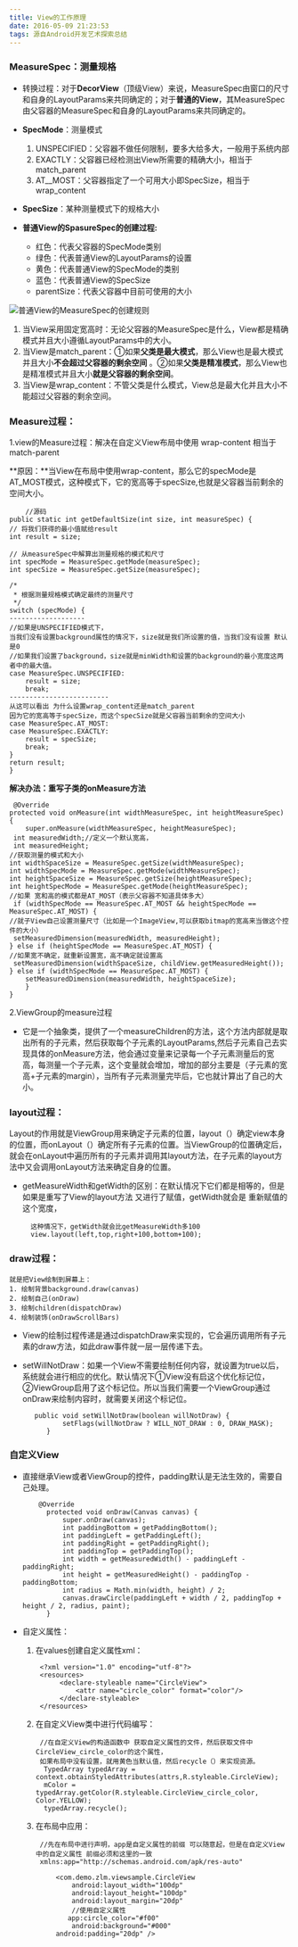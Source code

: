 ```yaml
---
title: View的工作原理
date: 2016-05-09 21:23:53
tags: 源自Android开发艺术探索总结
---
```


### MeasureSpec：测量规格
- 转换过程：对于**DecorView**（顶级View）来说，MeasureSpec由窗口的尺寸和自身的LayoutParams来共同确定的；对于**普通的View**，其MeasureSpec由父容器的MeasureSpec和自身的LayoutParams来共同确定的。
- **SpecMode**：测量模式
	1. UNSPECIFIED：父容器不做任何限制，要多大给多大，一般用于系统内部
	2. EXACTLY：父容器已经检测出View所需要的精确大小，相当于match_parent
	3. AT__MOST：父容器指定了一个可用大小即SpecSize，相当于wrap_content
- **SpecSize**：某种测量模式下的规格大小

- **普通View的SpasureSpec的创建过程:**
	- 红色：代表父容器的SpecMode类别
	- 绿色：代表普通View的LayoutParams的设置
	- 黄色：代表普通View的SpecMode的类别
	- 蓝色：代表普通View的SpecSize
	- parentSize：代表父容器中目前可使用的大小
	
	
![普通View的MeasureSpec的创建规则](http://i.imgur.com/zPTyZOg.png)

	
1. 当View采用固定宽高时：无论父容器的MeasureSpec是什么，View都是精确模式并且大小遵循LayoutParams中的大小。
2. 当View是match_parent：①如果**父类是最大模式**，那么View也是最大模式并且大小**不会超过父容器的剩余空间** 。②如果**父类是精准模式**，那么View也是精准模式并且大小**就是父容器的剩余空间**。
3. 当View是wrap_content：不管父类是什么模式，View总是最大化并且大小不能超过父容器的剩余空间。
	
### Measure过程：
1.view的Measure过程：解决在自定义View布局中使用 wrap-content 相当于match-parent

**原因：**当View在布局中使用wrap-content，那么它的specMode是AT_MOST模式，这种模式下，它的宽高等于specSize,也就是父容器当前剩余的空间大小。

		//源码
	public static int getDefaultSize(int size, int measureSpec) {
	// 将我们获得的最小值赋给result
    int result = size;

	// 从measureSpec中解算出测量规格的模式和尺寸
    int specMode = MeasureSpec.getMode(measureSpec);
    int specSize = MeasureSpec.getSize(measureSpec);

	/*
	 * 根据测量规格模式确定最终的测量尺寸
	 */
    switch (specMode) {
	-------------------
	//如果是UNSPECIFIED模式下，
	当我们没有设置background属性的情况下，size就是我们所设置的值，当我们没有设置 默认是0
	//如果我们设置了background，size就是minWidth和设置的background的最小宽度这两者中的最大值。
    case MeasureSpec.UNSPECIFIED:
        result = size;
        break;
	-------------------------
	从这可以看出 为什么设置wrap_content还是match_parent
	因为它的宽高等于specSize，而这个specSize就是父容器当前剩余的空间大小
    case MeasureSpec.AT_MOST:
    case MeasureSpec.EXACTLY:
        result = specSize;
        break;
    }
    return result;
	}

**解决办法：重写子类的onMeasure方法**

	 @Override
    protected void onMeasure(int widthMeasureSpec, int heightMeasureSpec) {
        super.onMeasure(widthMeasureSpec, heightMeasureSpec);
	 int measuredWidth;//定义一个默认宽高，
     int measuredHeight;
	//获取测量的模式和大小
	int widthSpaceSize = MeasureSpec.getSize(widthMeasureSpec);
    int widthSpecMode = MeasureSpec.getMode(widthMeasureSpec);
    int heightSpaceSize = MeasureSpec.getSize(heightMeasureSpec);
    int heightSpecMode = MeasureSpec.getMode(heightMeasureSpec);
	//如果 宽和高的模式都是AT_MOST（表示父容器不知道具体多大）
	 if (widthSpecMode == MeasureSpec.AT_MOST && heightSpecMode == MeasureSpec.AT_MOST) {
	//就子View自己设置测量尺寸（比如是一个ImageView,可以获取bitmap的宽高来当做这个控件的大小）
	 setMeasuredDimension(measuredWidth, measuredHeight);
	} else if (heightSpecMode == MeasureSpec.AT_MOST) {
	//如果宽不确定，就重新设置宽，高不确定就设置高
	 setMeasuredDimension(widthSpaceSize, childView.getMeasuredHeight());
	} else if (widthSpecMode == MeasureSpec.AT_MOST) {
	    setMeasuredDimension(measuredWidth, heightSpaceSize);
        }
    }

2.ViewGroup的measure过程

 - 它是一个抽象类，提供了一个measureChildren的方法，这个方法内部就是取出所有的子元素，然后获取每个子元素的LayoutParams,然后子元素自己去实现具体的onMeasure方法，他会通过变量来记录每一个子元素测量后的宽高，每测量一个子元素，这个变量就会增加，增加的部分主要是（子元素的宽高+子元素的margin），当所有子元素测量完毕后，它也就计算出了自己的大小。

### layout过程：
Layout的作用就是ViewGroup用来确定子元素的位置，layout（）确定view本身的位置，而onLayout（）确定所有子元素的位置。当ViewGroup的位置确定后，就会在onLayout中遍历所有的子元素并调用其layout方法，在子元素的layout方法中又会调用onLayout方法来确定自身的位置。

- getMeasureWidth和getWidth的区别：在默认情况下它们都是相等的，但是如果是重写了View的layout方法 又进行了赋值，getWidth就会是 重新赋值的这个宽度，
	
		这种情况下，getWidth就会比getMeasureWidth多100
		view.layout(left,top,right+100,bottom+100);

### draw过程：
 	就是把View绘制到屏幕上：
	1. 绘制背景background.draw(canvas)
	2. 绘制自己(onDraw)
	3. 绘制children(dispatchDraw)
	4. 绘制装饰(onDrawScrollBars)
	
- View的绘制过程传递是通过dispatchDraw来实现的，它会遍历调用所有子元素的draw方法，如此draw事件就一层一层传递下去。
- setWillNotDraw：如果一个View不需要绘制任何内容，就设置为true以后，系统就会进行相应的优化。默认情况下①View没有启这个优化标记位，②ViewGroup启用了这个标记位。所以当我们需要一个ViewGroup通过onDraw来绘制内容时，就需要关闭这个标记位。

		 public void setWillNotDraw(boolean willNotDraw) {
		        setFlags(willNotDraw ? WILL_NOT_DRAW : 0, DRAW_MASK);
		    }

### 自定义View

- 直接继承View或者ViewGroup的控件，padding默认是无法生效的，需要自己处理。
	
		  @Override
		    protected void onDraw(Canvas canvas) {
		        super.onDraw(canvas);
		        int paddingBottom = getPaddingBottom();
		        int paddingLeft = getPaddingLeft();
		        int paddingRight = getPaddingRight();
		        int paddingTop = getPaddingTop();
		        int width = getMeasuredWidth() - paddingLeft - paddingRight;
		        int height = getMeasuredHeight() - paddingTop - paddingBottom;
		        int radius = Math.min(width, height) / 2;
		        canvas.drawCircle(paddingLeft + width / 2, paddingTop + height / 2, radius, paint);
		    }

- 自定义属性：

	1. 在values创建自定义属性xml：

			<?xml version="1.0" encoding="utf-8"?>
			<resources>
		   		 <declare-styleable name="CircleView">
		       		 <attr name="circle_color" format="color"/>
		   		 </declare-styleable>
			</resources>
	2. 在自定义View类中进行代码编写：

			//在自定义View的构造函数中 获取自定义属性的文件，然后获取文件中CircleView_circle_color的这个属性，
			如果布局中没有设置，就用黄色当默认值，然后recycle（）来实现资源。
			 TypedArray typedArray = context.obtainStyledAttributes(attrs,R.styleable.CircleView);
		     mColor = typedArray.getColor(R.styleable.CircleView_circle_color, Color.YELLOW);
		     typedArray.recycle();
	3. 在布局中应用：
			
			//先在布局中进行声明，app是自定义属性的前缀 可以随意起，但是在自定义View中的自定义属性 前缀必须和这里的一致
			xmlns:app="http://schemas.android.com/apk/res-auto"

				<com.demo.zlm.viewsample.CircleView
			        android:layout_width="100dp"
			        android:layout_height="100dp"
			        android:layout_margin="20dp"
					//使用自定义属性
			       app:circle_color="#f00"
			        android:background="#000"
		        android:padding="20dp" />